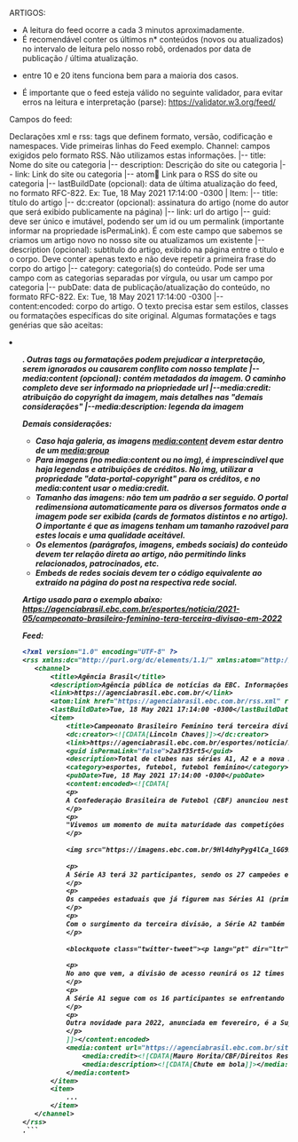 ARTIGOS:

- A leitura do feed ocorre a cada 3 minutos aproximadamente.
- É recomendável conter os últimos n* conteúdos (novos ou atualizados) no intervalo de leitura pelo nosso robô, ordenados por data de publicação / última atualização.
* entre 10 e 20 itens funciona bem para a maioria dos casos.
- É importante que o feed esteja válido no seguinte validador, para evitar erros na leitura e interpretação (parse): https://validator.w3.org/feed/

Campos do feed:

Declarações xml e rss: tags que definem formato, versão, codificação e namespaces. Vide primeiras linhas do Feed exemplo.
Channel: campos exigidos pelo formato RSS. Não utilizamos estas informações.
	|-- title: Nome do site ou categoria
	|-- description: Descrição do site ou categoria
	|-- link: Link do site ou categoria
	|-- atom:link: Link para o RSS do site ou categoria
	|-- lastBuildDate (opcional): data de última atualização do feed, no formato RFC-822. Ex: Tue, 18 May 2021 17:14:00 -0300
	| Item:
		|-- title: título do artigo
		|-- dc:creator (opcional): assinatura do artigo (nome do autor que será exibido publicamente na página)
		|-- link: url do artigo
		|-- guid: deve ser único e imutável, podendo ser um id ou um permalink (importante informar na propriedade isPermaLink). É com este campo que sabemos se criamos um artigo novo no nosso site ou atualizamos um existente
		|-- description (opcional): subtítulo do artigo, exibido na página entre o título e o corpo. Deve conter apenas texto e não deve repetir a primeira frase do corpo do artigo
		|-- category: categoria(s) do conteúdo. Pode ser uma campo com as categorias separadas por vírgula, ou usar um campo por categoria
		|-- pubDate: data de publicação/atualização do conteúdo, no formato RFC-822. Ex: Tue, 18 May 2021 17:14:00 -0300
		|-- content:encoded: corpo do artigo. O texto precisa estar sem estilos, classes ou formatações específicas do site original. Algumas formatações e tags genérias que são aceitas: <img> <strong> <b> <i> <li> <ul>. Outras tags ou formatações podem prejudicar a interpretação, serem ignorados ou causarem conflito com nosso template
		|-- media:content (opcional): contém metadados da imagem. O caminho completo deve ser informado na priopriedade url
		    |--media:credit: atribuição do copyright da imagem, mais detalhes nas "demais considerações"
			|--media:description: legenda da imagem

Demais considerações:

- Caso haja galeria, as imagens <media:content> devem estar dentro de um <media:group>	
- Para imagens (no media:content ou no img), é imprescindível que haja legendas e atribuições de créditos. No img, utilizar a propriedade "data-portal-copyright" para os créditos, e no media:content usar o media:credit.
- Tamanho das imagens: não tem um padrão a ser seguido. O portal redimensiona automaticamente para os diversos formatos onde a imagem pode ser exibida (cards de formatos distintos e no artigo). O importante é que as imagens tenham um tamanho razoável para estes locais e uma qualidade aceitável.
- Os elementos (parágrafos, imagens, embeds sociais) do conteúdo devem ter relação direta ao artigo, não permitindo links relacionados, patrocinados, etc.
- Embeds de redes sociais devem ter o código equivalente ao extraído na página do post na respectiva rede social.


Artigo usado para o exemplo abaixo:
https://agenciabrasil.ebc.com.br/esportes/noticia/2021-05/campeonato-brasileiro-feminino-tera-terceira-divisao-em-2022

Feed:
 ```xml
<?xml version="1.0" encoding="UTF-8" ?>
<rss xmlns:dc="http://purl.org/dc/elements/1.1/" xmlns:atom="http://www.w3.org/2005/Atom" xmlns:media="http://search.yahoo.com/mrss/" xmlns:content="http://purl.org/rss/1.0/modules/content/" version="2.0">
	<channel>
		<title>Agência Brasil</title>
		<description>Agência pública de notícias da EBC. Informações sobre política, economia, educação, direitos humanos e outros assuntos.</description>
		<link>https://agenciabrasil.ebc.com.br/</link>
		<atom:link href="https://agenciabrasil.ebc.com.br/rss.xml" rel="self" type="application/rss+xml" />
		<lastBuildDate>Tue, 18 May 2021 17:14:00 -0300</lastBuildDate>
		<item>
			<title>Campeonato Brasileiro Feminino terá terceira divisão em 2022</title>
			<dc:creator><![CDATA[Lincoln Chaves]]></dc:creator>
			<link>https://agenciabrasil.ebc.com.br/esportes/noticia/2021-05/campeonato-brasileiro-feminino-tera-terceira-divisao-em-2022</link>
			<guid isPermaLink="false">2a3f35rt5</guid>
			<description>Total de clubes nas séries A1, A2 e a nova A3 passará de 52 para 64</description>
			<category>esportes, futebol, futebol feminino</category>
			<pubDate>Tue, 18 May 2021 17:14:00 -0300</pubDate>
			<content:encoded><![CDATA[
			<p>
			A Confederação Brasileira de Futebol (CBF) anunciou nesta terça-feira (18) a criação de uma terceira divisão do Campeonato Brasileiro de Futebol Feminino para 2022, que receberá o nome de Série A3. Com a mudança, o número de clubes em torneios nacionais adultos passará de 52 para 64.
			</p>
			<p>
			"Vivemos um momento de muita maturidade das competições adultas femininas, com o aumento da competitividade entre os clubes e uma visibilidade cada dia maior. Permitindo que novas equipes ingressem no circuito nacional de competições, a divisão A3 ajudará muito no aumento do mercado de trabalho para as atletas, além de incentivar o fortalecimento das categorias de base dos clubes, que ganham um calendário maior e mais estruturado", declarou Aline Pellegrino, coordenadora de Competições Femininas da CBF, ao site oficial da entidade.
			</p>
			
			<img src="https://imagens.ebc.com.br/9Hl4dhyPyg4lCa_lGG9ZHBhiIzg=/754x0/smart/https://agenciabrasil.ebc.com.br/sites/default/files/thumbnails/image/logo_brasileiro_feminino_a_2022.jpeg?itok=-lzlsImd" alt="A3 - Terceira Divisão - Brasileiro Feminino 2022 - logo - CBF" data-portal-copyright="Thaís Magalhães/CBF/Direitos Reservados">
			
			<p>
			A Série A3 terá 32 participantes, sendo os 27 campeões estaduais, os quatro clubes mais bem colocados no ranking nacional masculino da CBF e uma equipe oriunda do estado melhor posicionado entre as federações de futebol feminino do país. O torneio será realizado em formato mata-mata, com jogos de ida e volta. Os quatro semifinalistas garantem acesso à Série A2 (segunda divisão).
			</p>
			<p>
			Os campeões estaduais que já figurem nas Séries A1 (primeira divisão) ou A2 serão substituídos pelos times que ficarem imediatamente atrás deles nos respectivos torneios. Caso alguma das equipes classificadas pelo ranking masculino da CBF desista da Série A3 ou esteja nas divisões superiores, ela dará lugar à agremiação que aparecer na sequência da lista.
			</p>
			<p>
			Com o surgimento da terceira divisão, a Série A2 também sofrerá mudanças. Atualmente com 36 clubes, o torneio terá apenas 16 participantes, como ocorre na Série A1. O formato, porém, será diferente. As equipes serão divididas em quatro grupos com quatro integrantes, que se enfrentam em dois turnos. Os dois melhores de cada chave avançam para o mata-mata, que terá partidas de ida e volta. Quatro agremiações serão rebaixadas à Série A3.
			</p>
			
			<blockquote class="twitter-tweet"><p lang="pt" dir="ltr">Mantendo a política de acelerar o desenvolvimento da modalidade, o <a href="https://twitter.com/hashtag/BrasileiraoFeminino?src=hash&amp;ref_src=twsrc%5Etfw">#BrasileiraoFeminino</a> 🇧🇷 do próximo ano movimentará 64 clubes de todo o país. Além disso, a disputa da Supercopa Feminina, que reunirá oito equipes entre as melhores classificadas no Brasileiro A-1 e A-2 de 2021. <a href="https://t.co/fOHGJysZq0">pic.twitter.com/fOHGJysZq0</a></p>&mdash; Brasileirão Feminino Neoenergia (@BRFeminino) <a href="https://twitter.com/BRFeminino/status/1394684189623078914?ref_src=twsrc%5Etfw">May 18, 2021</a></blockquote> <script async src="https://platform.twitter.com/widgets.js" charset="utf-8"></script>
			
			<p>
			No ano que vem, a divisão de acesso reunirá os 12 times classificados às oitavas de final deste ano e que não conquistarem a promoção à primeira divisão, além dos quatro rebaixados da Série A1. Segundo a CBF, a mudança permite às equipes da Série A2 terem um calendário fixo a partir da próxima temporada.
			</p>
			<p>
			A Série A1 segue com os 16 participantes se enfrentando em turno único na primeira fase e as oito melhores campanhas avançando às oitavas de final. A diferença a partir de 2022 é que os dois últimos colocados, não mais os quatro, serão rebaixados à Série A2.
			</p>
			<p>
			Outra novidade para 2022, anunciada em fevereiro, é a Supercopa do Brasil de Futebol Feminino, que reunirá oito equipes que estejam entre as 12 mais bem colocadas da Série A1 e as quatro melhores da Série A2. A previsão é que o torneio, em formato mata-mata, ocorra entre fevereiro e março e abra a temporada.
			</p>
			]]></content:encoded>
			<media:content url="https://agenciabrasil.ebc.com.br/sites/default/files/thumbnails/image/futebol_feminino_cbf.jpg">
				<media:credit><![CDATA[Mauro Horita/CBF/Direitos Reservados]]></media:credit>
				<media:description><![CDATA[Chute em bola]]></media:description>
			</media:content>
		</item>
		<item>
			...
		</item>		
	</channel>
</rss>
.```  
